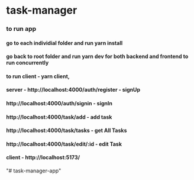 # task-manager

### to run app
#### go to each individial folder and run yarn install
#### go back to root folder and run yarn dev for both backend and frontend to run concurrently
#### to run client - yarn client,
#### server - http://localhost:4000/auth/register - signUp
####                http://localhost:4000/auth/signin - signIn
####                http://localhost:4000/task/add - add task
####                http://localhost:4000/task/tasks - get All Tasks
####                http://localhost:4000/task/edit/:id - edit Task
#### client - http://localhost:5173/
"# task-manager-app" 

